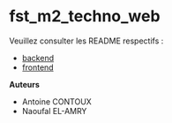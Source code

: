 # fst_m2_techno_web

Veuillez consulter les README respectifs :
* [backend](./backend)
* [frontend](./frontend)


**Auteurs**
* Antoine CONTOUX
* Naoufal EL-AMRY

